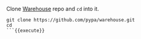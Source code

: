 Clone [Warehouse](https://github.com/pypa/warehouse) repo and `cd` into it.

```
git clone https://github.com/pypa/warehouse.git
cd
```{{execute}}

